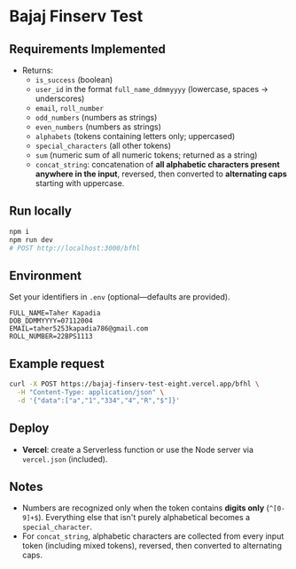 # Bajaj Finserv Test

## Requirements Implemented

- Returns:
  - `is_success` (boolean)
  - `user_id` in the format `full_name_ddmmyyyy` (lowercase, spaces -> underscores)
  - `email`, `roll_number`
  - `odd_numbers` (numbers as strings)
  - `even_numbers` (numbers as strings)
  - `alphabets` (tokens containing letters only; uppercased)
  - `special_characters` (all other tokens)
  - `sum` (numeric sum of all numeric tokens; returned as a string)
  - `concat_string`: concatenation of **all alphabetic characters present anywhere in the input**, reversed, then converted to **alternating caps** starting with uppercase.

## Run locally

```bash
npm i
npm run dev
# POST http://localhost:3000/bfhl
```

## Environment

Set your identifiers in `.env` (optional—defaults are provided).

```
FULL_NAME=Taher Kapadia
DOB_DDMMYYYY=07112004
EMAIL=taher5253kapadia786@gmail.com
ROLL_NUMBER=22BPS1113
```

## Example request

```bash
curl -X POST https://bajaj-finserv-test-eight.vercel.app/bfhl \
  -H "Content-Type: application/json" \
  -d '{"data":["a","1","334","4","R","$"]}'
```

## Deploy
- **Vercel**: create a Serverless function or use the Node server via `vercel.json` (included).

## Notes

- Numbers are recognized only when the token contains **digits only** (`^[0-9]+$`). Everything else that isn't purely alphabetical becomes a `special_character`.
- For `concat_string`, alphabetic characters are collected from every input token (including mixed tokens), reversed, then converted to alternating caps.
